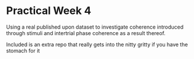 # Practical Week 4
Using a real published upon dataset to investigate coherence introduced through stimuli and intertrial phase coherence as a result thereof.

Included is an extra repo that really gets into the nitty gritty if you have the stomach for it
